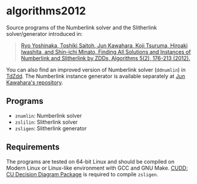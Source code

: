 # algorithms2012

Source programs of the Numberlink solver and the Slitherlink solver/generator
introduced in:

> [Ryo Yoshinaka, Toshiki Saitoh, Jun Kawahara, Koji Tsuruma, Hiroaki Iwashita,
  and Shin-ichi Minato,
  Finding All Solutions and Instances of Numberlink and Slitherlink by ZDDs,
  Algorithms 5(2), 176-213 (2012).](http://www.mdpi.com/1999-4893/5/2/176)

You can also find an improved version of Numberlink solver (`ddnumlin`) in
[TdZdd](https://github.com/kunisura/TdZdd).
The Numberlink instance generator is available separately at
[Jun Kawahara's repository](https://github.com/junkawahara/numberlink_gen).

## Programs

* `znumlin`: Numberlink solver
* `zslilin`: Slitherlink solver
* `zsligen`: Slitherlink generator

## Requirements

The programs are tested on 64-bit Linux and should be compiled on Modern
Linux or Linux-like environment with GCC and GNU Make.
[CUDD: CU Decision Diagram Package](http://vlsi.colorado.edu/~fabio/CUDD/)
is required to compile `zsligen`.
